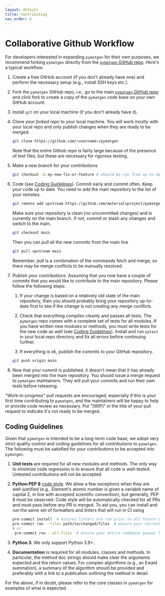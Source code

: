 ```yaml
---
layout: default
title: Contributing
nav_order: 6
---
```


# Collaborative Github Workflow

For developers interested in expanding `pymatgen` for their own purposes, we recommend forking `pymatgen` directly from the [`pymatgen` GitHub repo](https://github.com/materialsproject/pymatgen). Here's a typical workflow:

1. Create a free GitHub account (if you don't already have one) and perform the necessary setup (e.g., install SSH keys etc.).

1. Fork the `pymatgen` GitHub repo, i.e., go to the main [`pymatgen` GitHub repo](https://github.com/materialsproject/pymatgen) and click fork to create a copy of the `pymatgen` code base on your own GitHub account.

1. Install `git` on your local machine (if you don't already have it).

1. Clone *your forked repo* to your local machine. You will work mostly with your local repo and only publish changes when they are ready to be merged:

    ```sh
    git clone https://github.com/<username>/pymatgen
    ```

    Note that the entire Github repo is fairly large because of the presence of test files, but these are necessary for rigorous testing.

1. Make a new branch for your contributions

    ```sh
    git checkout -b my-new-fix-or-feature # should be run from up-to-date main
    ```

1. Code (see [Coding Guidelines](#coding-guidelines)). Commit early and commit often. Keep your code up to date. You need to add the main repository to the list of your remotes.

    ```sh
    git remote add upstream https://github.com/materialsproject/pymatgen
    ```

    Make sure your repository is clean (no uncommitted changes) and is currently on the main branch. If not, commit or stash any changes and switch to the main.

    ```sh
    git checkout main
    ```

    Then you can pull all the new commits from the main line

    ```sh
    git pull upstream main
    ```

    Remember, pull is a combination of the commands fetch and merge, so there may be merge conflicts to be manually resolved.

1. Publish your contributions. Assuming that you now have a couple of commits that you would like to contribute to the main repository. Please follow the following steps:

    1. If your change is based on a relatively old state of the main repository, then you should probably bring your repository up-to-date first to see if the change is not creating any merge conflicts.

    1. Check that everything compiles cleanly and passes all tests. The `pymatgen` repo comes with a complete set of tests for all modules. If you have written new modules or methods, you must write tests for the new code as well (see [Coding Guidelines](#coding-guidelines)). Install and run `pytest` in your local repo directory and fix all errors before continuing further.

    1. If everything is ok, publish the commits to your GitHub repository.

    ```sh
    git push origin main
    ```

1. Now that your commit is published, it doesn't mean that it has already been merged into the main repository. You should issue a merge request to `pymatgen` maintainers. They will pull your commits and run their own tests before releasing.

"Work-in-progress" pull requests are encouraged, especially if this is your first time contributing to `pymatgen`, and the maintainers will be happy to help or provide code review as necessary. Put "\[WIP\]" in the title of your pull request to indicate it's not ready to be merged.

## Coding Guidelines

Given that `pymatgen` is intended to be a long-term code base, we adopt very strict quality control and coding guidelines for all contributions to `pymatgen`. The following must be satisfied for your contributions to be accepted into `pymatgen`.

1. **Unit tests** are required for all new modules and methods. The only way to minimize code regression is to ensure that all code is well-tested. Untested contributions will not be accepted.
1. **Python PEP 8** [code style](https://python.org/dev/peps/pep-0008). We allow a few exceptions when they are well-justified (e.g., Element's atomic number is given a variable name of capital Z, in line with accepted scientific convention), but generally, PEP 8 must be observed. Code style will be automatically checked for all PRs and must pass before any PR is merged. To aid you, you can install and run the same set of formatters and linters that will run in CI using

   ```sh
   pre-commit install  # ensures linters are run prior to all future commits
   pre-commit run --files path/to/changed/files  # ensure your current uncommitted changes don't offend linters
   # or
    pre-commit run --all-files  # ensure your entire codebase passes linters
   ```

1. **Python 3**. We only support Python 3.9+.
1. **Documentation** is required for all modules, classes and methods. In particular, the method doc strings should make clear the arguments expected and the return values. For complex algorithms (e.g., an Ewald summation), a summary of the algorithm should be provided and preferably with a link to a publication outlining the method in detail.

For the above, if in doubt, please refer to the core classes in `pymatgen` for examples of what is expected.
